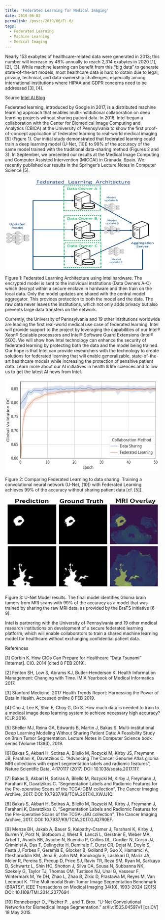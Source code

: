 ```yaml
---
title: 'Federated Learning for Medical Imaging'
date: 2019-06-02
permalink: /posts/2019/06/FL-6/
tags:
  - Federated Learning
  - Machine Learning
  - Medical Imaging
---
```

Nearly 153 exabytes of healthcare-related data were generated in 2013; this number will increase by 48% annually to reach 2,314 exabytes in 2020 [1], [2], [3]. While machine learning can benefit from this “big data” to generate state-of-the-art models, most healthcare data is hard to obtain due to legal, privacy, technical, and data-ownership challenges, especially among international institutions where HIPAA and GDPR concerns need to be addressed [3], [4].

Source [Intel AI Blog](https://www.intel.ai/federated-learning-for-medical-imaging/) 

Federated learning, introduced by Google in 2017, is a distributed machine learning approach that enables multi-institutional collaboration on deep learning projects without sharing patient data. In 2018, Intel began a collaboration with the Center for Biomedical Image Computing and Analytics (CBICA) at the University of Pennsylvania to show the first proof-of-concept application of federated learning to real-world medical imaging [5] (Figure 1). Our initial study demonstrated that federated learning could train a deep learning model (U-Net, [10]) to 99% of the accuracy of the same model trained with the traditional data-sharing method (Figures 2 and 3). In September, we presented our results at the Medical Image Computing and Computer Assisted Intervention (MICCAI) in Granada, Spain. We recently published our results in the Springer’s Lecture Notes in Computer Science [5].

<img src="/images/FL-6-1.png" width="500" height="300" title="Federated Learning Architecture using Intel hardware." class="algin-center"/>

Figure 1: Federated Learning Architecture using Intel hardware. The encrypted model is sent to the individual institutions (Data Owners A-C) which decrypt within a secure enclave in hardware and then train on the local data. Only the model updates are shared with the central model aggregator. This provides protection to both the model and the data. The raw data never leaves the institutions, which not only adds privacy but also prevents large data transfers on the network.

Currently, the University of Pennsylvania and 19 other institutions worldwide are leading the first real-world medical use case of federated learning. Intel will provide support to the project by leveraging the capabilities of our Intel® Xeon® Scalable processors and Intel® Software Guard Extensions (Intel® SGX). We will show how Intel technology can enhance the security of federated learning by protecting both the data and the model being trained. Our hope is that Intel can provide researchers with the technology to create solutions for federated learning that will enable generalizable, state-of-the-art healthcare models while increasing the protection of sensitive patient data. Learn more about our AI initiatives in health & life sciences and follow us to get the latest AI news from Intel.

<img src="/images/FL-6-2.png" width="500" height="300" title="Comparing Federated Learning to data sharing." class="algin-center"/>

Figure 2: Comparing Federated Learning to data sharing. Training a convolutional neural network (U-Net, [10]) with Federated Learning achieves 99% of the accuracy without sharing patient data [cf. [5]].

<img src="/images/FL-6-3.jpg" width="500" height="300" title="U-Net Model results." class="algin-center"/>

Figure 3: U-Net Model results. The final model identifies Glioma brain tumors from MRI scans with 99% of the accuracy as a model that was trained by sharing the raw MRI data, as provided by the BraTS initiative [6-9].

Intel is partnering with the University of Pennsylvania and 19 other medical research institutions on development of a secure federated learning platform, which will enable collaborators to train a shared machine learning model for healthcare without exchanging confidential patient data.

References

[1] Corbin K. How CIOs Can Prepare for Healthcare “Data Tsunami” [Internet]. CIO. 2014 [cited 8 FEB 2019].

[2] Fenton SH, Low S, Abrams KJ, Butler-Henderson K. Health Information Management: Changing with Time. IMIA Yearbook of Medical Informatics 2017.

[3] Stanford Medicine. 2017 Health Trends Report: Harnessing the Power of Data in Health. Accessed online 8 FEB 2019.

[4] Cho J, Lee K, Shin E, Choy G, Do S. How much data is needed to train to a medical image deep learning system to achieve necessary high accuracy? ICLR 2016.

[5] Sheller MJ, Reina GA, Edwards B, Martin J, Bakas S. Multi-institutional Deep Learning Modeling Without Sharing Patient Data: A Feasibility Study on Brain Tumor Segmentation. Lecture Notes in Computer Science book series (Volume 11383). 2019.

[6] Bakas S, Akbari H, Sotiras A, Bilello M, Rozycki M, Kirby JS, Freymann JB, Farahani K, Davatzikos C. “Advancing The Cancer Genome Atlas glioma MRI collections with expert segmentation labels and radiomic features”, Nature Scientific Data, 4:170117 (2017) DOI: 10.1038/sdata.2017.117.

[7] Bakas S, Akbari H, Sotiras A, Bilello M, Rozycki M, Kirby J, Freymann J, Farahani K, Davatzikos C. “Segmentation Labels and Radiomic Features for the Pre-operative Scans of the TCGA-GBM collection”, The Cancer Imaging Archive, 2017. DOI: 10.7937/K9/TCIA.2017.KLXWJJ1Q.

[8] Bakas S, Akbari H, Sotiras A, Bilello M, Rozycki M, Kirby J, Freymann J, Farahani K, Davatzikos C. “Segmentation Labels and Radiomic Features for the Pre-operative Scans of the TCGA-LGG collection”, The Cancer Imaging Archive, 2017. DOI: 10.7937/K9/TCIA.2017.GJQ7R0EF.

[9] Menze BH, Jakab A, Bauer S, Kalpathy-Cramer J, Farahani K, Kirby J, Burren Y, Porz N, Slotboom J, Wiest R, Lanczi L, Gerstner E, Weber MA, Arbel T, Avants BB, Ayache N, Buendia P, Collins DL, Cordier N, Corso JJ, Criminisi A, Das T, Delingette H, Demiralp Γ, Durst CR, Dojat M, Doyle S, Festa J, Forbes F, Geremia E, Glocker B, Golland P, Guo X, Hamamci A, Iftekharuddin KM, Jena R, John NM, Konukoglu E, Lashkari D, Mariz JA, Meier R, Pereira S, Precup D, Price SJ, Raviv TR, Reza SM, Ryan M, Sarikaya D, Schwartz L, Shin HC, Shotton J, Silva CA, Sousa N, Subbanna NK, Szekely G, Taylor TJ, Thomas OM, Tustison NJ, Unal G, Vasseur F, Wintermark M, Ye DH, Zhao L, Zhao B, Zikic D, Prastawa M, Reyes M, Van Leemput K. “The Multimodal Brain Tumor Image Segmentation Benchmark (BRATS)”, IEEE Transactions on Medical Imaging 34(10), 1993-2024 (2015) DOI: 10.1109/TMI.2014.2377694

[10] Ronneberger O., Fischer P. , and T. Brox. “U-Net Convolutional Networks for Biomedical Image Segmentation.” arXiv:1505.04597v1 [cs.CV] 18 May 2015.
